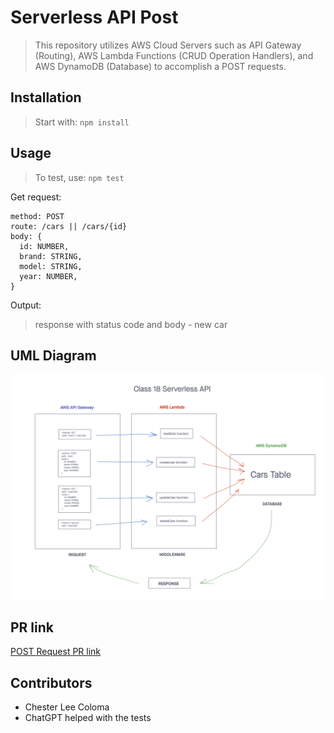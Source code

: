 # Serverless API Post
> This repository utilizes AWS Cloud Servers such as API Gateway (Routing), AWS Lambda Functions (CRUD Operation Handlers), and AWS DynamoDB (Database) to accomplish a POST requests.

## Installation

> Start with: `npm install`

## Usage

> To test, use: `npm test`

Get request:
```text
method: POST
route: /cars || /cars/{id}
body: {
  id: NUMBER,
  brand: STRING,
  model: STRING,
  year: NUMBER,
}
```

Output:
> response with status code and body - new car

## UML Diagram
![Serverless API UML Diagram](./public/images/serverless-api.png)

## PR link
[POST Request PR link](https://github.com/cleecoloma/serverless-api-post/pulls)

## Contributors
* Chester Lee Coloma
* ChatGPT helped with the tests